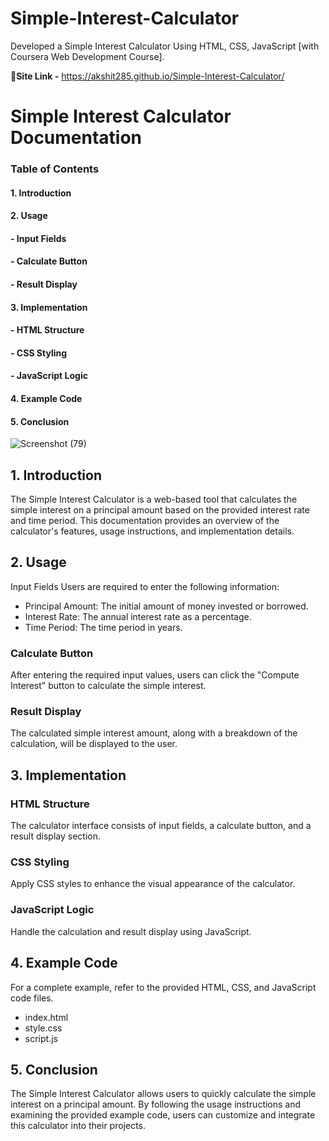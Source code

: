 # Simple-Interest-Calculator
Developed a Simple Interest Calculator Using HTML, CSS, JavaScript [with Coursera Web Development Course].

🔑**Site Link -** https://akshit285.github.io/Simple-Interest-Calculator/

# Simple Interest Calculator Documentation
### Table of Contents
#### 1. Introduction
#### 2. Usage
####   - Input Fields
####   - Calculate Button
####   - Result Display
#### 3. Implementation
####   - HTML Structure
####   - CSS Styling
####   - JavaScript Logic
#### 4. Example Code
#### 5. Conclusion

![Screenshot (79)](https://github.com/akshit285/Simple-Interest-Calculator/assets/98079528/57d5a7a7-a0cb-45be-a3c6-2ea3a8c6662f)



## 1. Introduction <a name="introduction"></a>
The Simple Interest Calculator is a web-based tool that calculates the simple interest on a principal amount based on the provided interest rate and time period. This documentation provides an overview of the calculator's features, usage instructions, and implementation details.

## 2. Usage <a name="usage"></a>
Input Fields <a name="input-fields"></a>
Users are required to enter the following information:

- Principal Amount: The initial amount of money invested or borrowed.
- Interest Rate: The annual interest rate as a percentage.
- Time Period: The time period in years.

### Calculate Button <a name="calculate-button"></a>
After entering the required input values, users can click the "Compute Interest" button to calculate the simple interest.

### Result Display <a name="result-display"></a>
The calculated simple interest amount, along with a breakdown of the calculation, will be displayed to the user.

## 3. Implementation <a name="implementation"></a>
### HTML Structure <a name="html-structure"></a>
The calculator interface consists of input fields, a calculate button, and a result display section.

### CSS Styling <a name="css-styling"></a>
Apply CSS styles to enhance the visual appearance of the calculator.

### JavaScript Logic <a name="javascript-logic"></a>
Handle the calculation and result display using JavaScript.

## 4. Example Code <a name="example-code"></a>
For a complete example, refer to the provided HTML, CSS, and JavaScript code files.

- index.html
- style.css
- script.js

## 5. Conclusion <a name="conclusion"></a>
The Simple Interest Calculator allows users to quickly calculate the simple interest on a principal amount. By following the usage instructions and examining the provided example code, users can customize and integrate this calculator into their projects.

